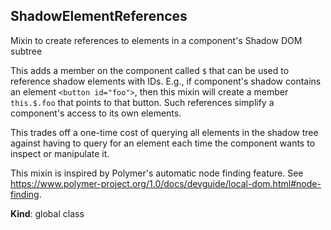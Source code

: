 <a name="ShadowElementReferences"></a>
## ShadowElementReferences
Mixin to create references to elements in a component's Shadow
DOM subtree

This adds a member on the component called `$` that can be used to reference
shadow elements with IDs. E.g., if component's shadow contains an element
`<button id="foo">`, then this mixin will create a member `this.$.foo` that
points to that button. Such references simplify a component's access to its
own elements.

This trades off a one-time cost of querying all elements in the shadow tree
against having to query for an element each time the component wants to
inspect or manipulate it.

This mixin is inspired by Polymer's automatic node finding feature.
See https://www.polymer-project.org/1.0/docs/devguide/local-dom.html#node-finding.

**Kind**: global class  
